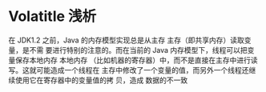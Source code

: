 #  Volatitle 浅析

在 JDK1.2 之前，Java 的内存模型实现总是从主存 主存（即共享内存）读取变量，是不需
要进行特别的注意的。而在当前的 Java 内存模型下，线程可以把变量保存本地内存 本地内存
（比如机器的寄存器）中，而不是直接在主存中进行读写。这就可能造成一个线程在
主存中修改了一个变量的值，而另外一个线程还继续使用它在寄存器中的变量值的拷
贝，造成 数据的不一致